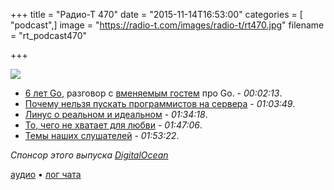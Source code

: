 +++
title = "Радио-Т 470"
date = "2015-11-14T16:53:00"
categories = [ "podcast",]
image = "https://radio-t.com/images/radio-t/rt470.jpg"
filename = "rt_podcast470"

+++

![](https://radio-t.com/images/radio-t/rt470.jpg)

- [6 лет Go](http://blog.golang.org/6years), разговор с [вменяемым гостем](http://nodir.io) про Go. - *00:02:13*.
- [Почему нельзя пускать программистов на сервера](http://habrahabr.ru/company/dataart/blog/270677/) - *01:03:49*.
- [Линус о реальном и идеальном](http://www.datacenterknowledge.com/archives/2015/11/09/linus-torvalds-perfect-security-in-linux-is-impossible/) - *01:34:18*.
- [То, чего не хватает для любви](http://thenextweb.com/insider/2015/11/14/review-satechis-usb-c-3-in-1-combo-for-macbook-is-the-hub-youre-looking-for/) - *01:47:06*.
- [Темы наших слушателей](https://radio-t.com/p/2015/11/10/prep-470/) - *01:53:22*.

_Спонсор этого выпуска [DigitalOcean](https://do.co/radiot)_

[аудио](https://cdn.radio-t.com/rt_podcast470.mp3) • [лог чата](http://chat.radio-t.com/logs/radio-t-470.html)
<audio src="https://cdn.radio-t.com/rt_podcast470.mp3" preload="none"></audio>
